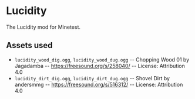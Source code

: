 # Lucidity
The Lucidity mod for Minetest.
## Assets used
* `lucidity_wood_dig.ogg`, `lucidity_wood_dug.ogg` -- Chopping Wood 01 by Jagadamba -- https://freesound.org/s/258040/ -- License: Attribution 4.0
* `lucidity_dirt_dig.ogg`, `lucidity_dirt_dug.ogg` -- Shovel Dirt by andersmmg -- https://freesound.org/s/516312/ -- License: Attribution 4.0
